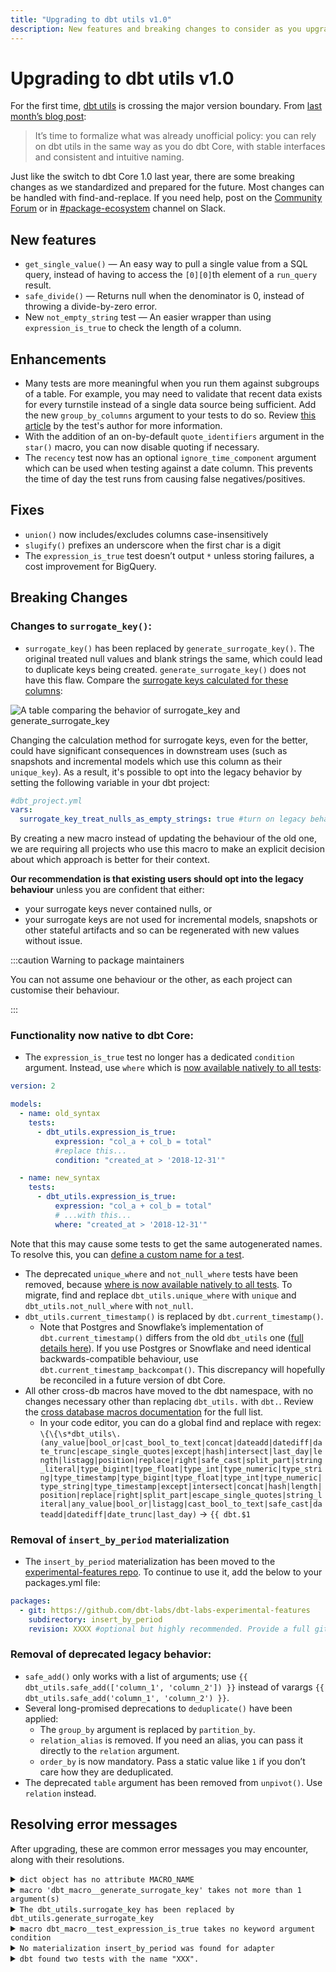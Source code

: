 ```yaml
---
title: "Upgrading to dbt utils v1.0"
description: New features and breaking changes to consider as you upgrade to dbt utils v1.0.
---
```


# Upgrading to dbt utils v1.0

For the first time, [dbt utils](https://hub.getdbt.com/dbt-labs/dbt_utils/latest/) is crossing the major version boundary. From [last month’s blog post](https://www.getdbt.com/blog/announcing-dbt-v1.3-and-utils/): 

> It’s time to formalize what was already unofficial policy: you can rely on dbt utils in the same way as you do dbt Core, with stable interfaces and consistent and intuitive naming.

Just like the switch to dbt Core 1.0 last year, there are some breaking changes as we standardized and prepared for the future. Most changes can be handled with find-and-replace. If you need help, post on the [Community Forum](https://discourse.getdbt.com) or in [#package-ecosystem](https://getdbt.slack.com/archives/CU4MRJ7QB) channel on Slack. 

## New features

- `get_single_value()` &mdash; An easy way to pull a single value from a SQL query, instead of having to access the `[0][0]`th element of a `run_query` result.
- `safe_divide()` &mdash; Returns null when the denominator is 0, instead of throwing a divide-by-zero error.
- New `not_empty_string` test &mdash; An easier wrapper than using `expression_is_true` to check the length of a column.

## Enhancements

- Many tests are more meaningful when you run them against subgroups of a table. For example, you may need to validate that recent data exists for every turnstile instead of a single data source being sufficient. Add the new `group_by_columns` argument to your tests to do so. Review [this article](https://www.emilyriederer.com/post/grouping-data-quality/) by the test's author for more information.
- With the addition of an on-by-default `quote_identifiers` argument in the `star()` macro, you can now disable quoting if necessary.
- The `recency` test now has an optional `ignore_time_component` argument which can be used when testing against a date column. This prevents the time of day the test runs from causing false negatives/positives.

## Fixes

- `union()` now includes/excludes columns case-insensitively
- `slugify()` prefixes an underscore when the first char is a digit
- The `expression_is_true` test doesn’t output `*` unless storing failures, a cost improvement for BigQuery.

## Breaking Changes
### Changes to `surrogate_key()`:

- `surrogate_key()` has been replaced by `generate_surrogate_key()`. The original treated null values and blank strings the same, which could lead to duplicate keys being created.  `generate_surrogate_key()` does not have this flaw. Compare the [surrogate keys calculated for these columns](https://docs.google.com/spreadsheets/d/1qWfdbieUOSgkzdY0kmJ9iCgdqyWccA0R-6EW0EgaMQc/edit#gid=0):

![A table comparing the behavior of surrogate_key and generate_surrogate_key](/img/guides/migration/versions/surrogate_key_behaviour.png)

Changing the calculation method for surrogate keys, even for the better, could have significant consequences in downstream uses (such as snapshots and incremental models which use this column as their `unique_key`). As a result, it's possible to opt into the legacy behavior by setting the following variable in your dbt project:

```yaml
#dbt_project.yml
vars:
  surrogate_key_treat_nulls_as_empty_strings: true #turn on legacy behavior
```

By creating a new macro instead of updating the behaviour of the old one, we are requiring all projects who use this macro to make an explicit decision about which approach is better for their context. 

**Our recommendation is that existing users should opt into the legacy behaviour** unless you are confident that either:

- your surrogate keys never contained nulls, or 
- your surrogate keys are not used for incremental models, snapshots or other stateful artifacts and so can be regenerated with new values without issue.

:::caution Warning to package maintainers

You can not assume one behaviour or the other, as each project can customise their behaviour.

:::

### Functionality now native to dbt Core:
- The `expression_is_true` test no longer has a dedicated `condition` argument. Instead, use `where` which is [now available natively to all tests](https://docs.getdbt.com/reference/resource-configs/where):

```yaml
version: 2

models:
  - name: old_syntax
    tests:
      - dbt_utils.expression_is_true:
          expression: "col_a + col_b = total"
          #replace this...
          condition: "created_at > '2018-12-31'" 

  - name: new_syntax
    tests:
      - dbt_utils.expression_is_true:
          expression: "col_a + col_b = total"
          # ...with this...
          where: "created_at > '2018-12-31'"
```
Note that this may cause some tests to get the same autogenerated names. To resolve this, you can [define a custom name for a test](https://docs.getdbt.com/reference/resource-properties/tests#define-a-custom-name-for-one-test).
- The deprecated `unique_where` and `not_null_where` tests have been removed, because [where is now available natively to all tests](https://docs.getdbt.com/reference/resource-configs/where). To migrate, find and replace `dbt_utils.unique_where` with `unique` and `dbt_utils.not_null_where` with `not_null`.
- `dbt_utils.current_timestamp()` is replaced by `dbt.current_timestamp()`. 
  - Note that Postgres and Snowflake’s implementation of `dbt.current_timestamp()` differs from the old `dbt_utils` one ([full details here](https://github.com/dbt-labs/dbt-utils/pull/597#issuecomment-1231074577)). If you use Postgres or Snowflake and need identical backwards-compatible behaviour, use `dbt.current_timestamp_backcompat()`. This discrepancy will hopefully be reconciled in a future version of dbt Core.
- All other cross-db macros have moved to the dbt namespace, with no changes necessary other than replacing `dbt_utils.` with `dbt.`. Review the [cross database macros documentation](https://docs.getdbt.com/reference/dbt-jinja-functions/cross-database-macros) for the full list.
    - In your code editor, you can do a global find and replace with regex: `\{\{\s*dbt_utils\.(any_value|bool_or|cast_bool_to_text|concat|dateadd|datediff|date_trunc|escape_single_quotes|except|hash|intersect|last_day|length|listagg|position|replace|right|safe_cast|split_part|string_literal|type_bigint|type_float|type_int|type_numeric|type_string|type_timestamp|type_bigint|type_float|type_int|type_numeric|type_string|type_timestamp|except|intersect|concat|hash|length|position|replace|right|split_part|escape_single_quotes|string_literal|any_value|bool_or|listagg|cast_bool_to_text|safe_cast|dateadd|datediff|date_trunc|last_day)` → `{{ dbt.$1`
### Removal of `insert_by_period` materialization
- The `insert_by_period` materialization has been moved to the [experimental-features repo](https://github.com/dbt-labs/dbt-labs-experimental-features/tree/main/insert_by_period). To continue to use it, add the below to your packages.yml file:

```yaml
packages:
  - git: https://github.com/dbt-labs/dbt-labs-experimental-features
    subdirectory: insert_by_period
    revision: XXXX #optional but highly recommended. Provide a full git sha hash, e.g. 1c0bfacc49551b2e67d8579cf8ed459d68546e00. If not provided, uses the current HEAD.
```
### Removal of deprecated legacy behavior:
- `safe_add()` only works with a list of arguments; use `{{ dbt_utils.safe_add(['column_1', 'column_2']) }}` instead of varargs `{{ dbt_utils.safe_add('column_1', 'column_2') }}`.
- Several long-promised deprecations to `deduplicate()` have been applied:
    - The `group_by` argument is replaced by `partition_by`.
    - `relation_alias` is removed. If you need an alias, you can pass it directly to the `relation` argument.
    - `order_by` is now mandatory. Pass a static value like `1` if you don’t care how they are deduplicated.
- The deprecated `table` argument has been removed from `unpivot()`. Use `relation` instead.


## Resolving error messages
After upgrading, these are common error messages you may encounter, along with their resolutions.
<details>
	<summary><code>dict object has no attribute MACRO_NAME</code></summary>
	<div>
		<p><b>Cause</b>: No macro called <code>MACRO_NAME</code> exists. This is most likely because the macro has moved to the <code>dbt</code> namespace (see above). It could also be because you haven't run dbt deps or have misspelled a macro's name.</p>
		<p><b>Resolution</b>: For <a href="/reference/dbt-jinja-functions/cross-database-macros">cross-database macros</a>, change <code>dbt_utils.MACRO_NAME()</code> to <code>dbt.MACRO_NAME()</code>.</p>
	</div>
</details>
<details>
	<summary><code>macro 'dbt_macro__generate_surrogate_key' takes not more than 1 argument(s)</code> </summary>
	<div>
		<p><b>Cause</b>: <code>generate_surrogate_key()</code> requires a single argument containing a list of columns, not a set of varargs.</p>
		<p><b>Resolution</b>: Change to <code>dbt_utils.generate_surrogate_key(['column_1', 'column_2'])</code> - note the square brackets. </p>
	</div>
</details>
<details>
	<summary><code>The dbt_utils.surrogate_key has been replaced by dbt_utils.generate_surrogate_key</code></summary>
	<div>
		<p><b>Cause</b>: <code>surrogate_key()</code> has been replaced. </p>
		<p><b>Resolution</b>:
			<ol>
				<li>Decide whether you need to enable backwards compatibility <a href="#changes-to-surrogate_key">as detailed above</a>.</li>
				<li>Find and replace <code>dbt_utils.surrogate_key</code> with <code>dbt_utils.generate_surrogate_key</code>.</li>
			</ol>
		</p>
	</div>
</details>
<details>
	<summary><code>macro dbt_macro__test_expression_is_true takes no keyword argument condition</code></summary>
	<div>
		<p><b>Cause</b>: <code>condition</code> has been removed from the <code>expression_is_true</code> test, now that <code>where</code> is available on all tests automatically.</p>
		<p><b>Resolution</b>: Replace <code>condition</code> with <code>where</code>. </p>
	</div>
</details>
<details>
	<summary><code>No materialization insert_by_period was found for adapter</code></summary>
	<div>
		<p><b>Cause</b>: <code>insert_by_period</code> has moved to the experimental features repo (see above).</p>
		<p><b>Resolution</b>: Install the package as <a href="#removal-of-insert_by_period-materialization">described above</a>. </p>
	</div>
</details>
<details>
	<summary><code>dbt found two tests with the name "XXX".</code></summary>
	<div>
		<p><b>Cause</b>: Changing from <code>condition</code> to <code>where</code> in the <code>expression_is_true</code> test, as configs are not part of a test's unique name.</p>
		<p><b>Resolution</b>: Define a <a href="https://docs.getdbt.com/reference/resource-properties/tests#define-a-custom-name-for-one-test">custom name for your test</a>.</p>
	</div>
</details>
